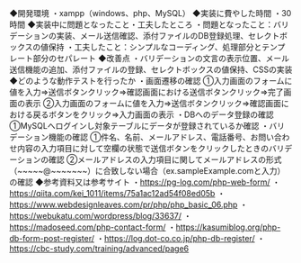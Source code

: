 ◆開発環境
・xampp（windows、php、MySQL）
◆実装に費やした時間
・30時間
◆実装中に問題となったこと・工夫したところ
・問題となったこと：バリデーションの実装、メール送信確認、添付ファイルのDB登録処理、セレクトボックスの値保持
・工夫したこと：シンプルなコーディング、処理部分とテンプレート部分のセパレート
◆改善点
・バリデーションの文言の表示位置、メール送信機能の追加、添付ファイルの登録、セレクトボックスの値保持、CSSの実装
◆どのような動作テストを行ったか
・画面遷移の確認
  ①入力画面のフォームに値を入力⇒送信ボタンクリック⇒確認画面における送信ボタンクリック⇒完了画面の表示
  ②入力画面のフォームに値を入力⇒送信ボタンクリック⇒確認画面における戻るボタンをクリック⇒入力画面の表示
・DBへのデータ登録の確認
  ①MySQLへログインし対象テーブルにデータが登録されているか確認
・バリデーション機能の確認
  ①件名、名前、メールアドレス、電話番号、お問い合わせ内容の入力項目に対して空欄の状態で送信ボタンをクリックしたときのバリデーションの確認
  ②メールアドレスの入力項目に関してメールアドレスの形式（~~~~~@~~~~~~~）に合致しない場合（ex.sampleExample.comと入力）の確認
◆参考資料又は参考サイト
・https://pg-log.com/php-web-form/
・https://qiita.com/kei_1011/items/75a1ac12ad54f08ed05b
・https://www.webdesignleaves.com/pr/php/php_basic_06.php
・https://webukatu.com/wordpress/blog/33637/
・https://madoseed.com/php-contact-form/
・https://kasumiblog.org/php-db-form-post-register/
・https://log.dot-co.co.jp/php-db-register/
・https://cbc-study.com/training/advanced/page6
